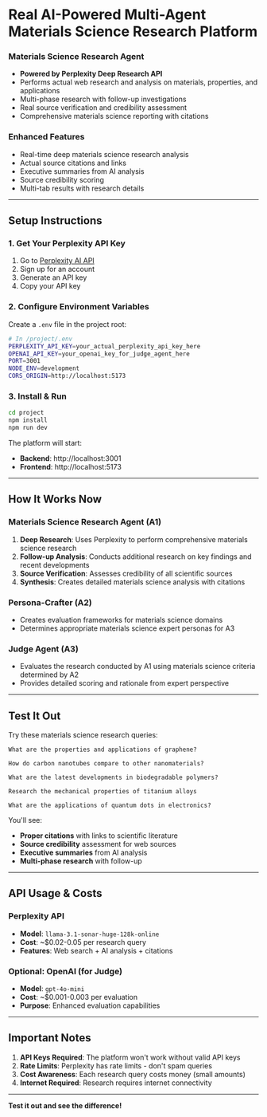 # Real AI-Powered Multi-Agent Materials Science Research Platform

### **Materials Science Research Agent**
- **Powered by Perplexity Deep Research API**
- Performs actual web research and analysis on materials, properties, and applications
- Multi-phase research with follow-up investigations
- Real source verification and credibility assessment
- Comprehensive materials science reporting with citations

### **Enhanced Features**
- Real-time deep materials science research analysis
- Actual source citations and links
- Executive summaries from AI analysis
- Source credibility scoring
- Multi-tab results with research details

---

## Setup Instructions

### 1. **Get Your Perplexity API Key**

1. Go to [Perplexity AI API](https://docs.perplexity.ai/)
2. Sign up for an account
3. Generate an API key
4. Copy your API key

### 2. **Configure Environment Variables**

Create a `.env` file in the project root:

```bash
# In /project/.env
PERPLEXITY_API_KEY=your_actual_perplexity_api_key_here
OPENAI_API_KEY=your_openai_key_for_judge_agent_here
PORT=3001
NODE_ENV=development
CORS_ORIGIN=http://localhost:5173
```

### 3. **Install & Run**

```bash
cd project
npm install
npm run dev
```

The platform will start:
- **Backend**: http://localhost:3001
- **Frontend**: http://localhost:5173

---

## How It Works Now

### **Materials Science Research Agent (A1)**
1. **Deep Research**: Uses Perplexity to perform comprehensive materials science research
2. **Follow-up Analysis**: Conducts additional research on key findings and recent developments
3. **Source Verification**: Assesses credibility of all scientific sources
4. **Synthesis**: Creates detailed materials science analysis with citations

### **Persona-Crafter (A2)**
- Creates evaluation frameworks for materials science domains
- Determines appropriate materials science expert personas for A3

### **Judge Agent (A3)**
- Evaluates the research conducted by A1 using materials science criteria determined by A2
- Provides detailed scoring and rationale from expert perspective

---

## Test It Out

Try these materials science research queries:

```
What are the properties and applications of graphene?
```

```
How do carbon nanotubes compare to other nanomaterials?
```

```
What are the latest developments in biodegradable polymers?
```

```
Research the mechanical properties of titanium alloys
```

```
What are the applications of quantum dots in electronics?
```

You'll see:

- **Proper citations** with links to scientific literature
- **Source credibility** assessment for web sources
- **Executive summaries** from AI analysis
- **Multi-phase research** with follow-up

---

## API Usage & Costs

### **Perplexity API**
- **Model**: `llama-3.1-sonar-huge-128k-online`
- **Cost**: ~$0.02-0.05 per research query
- **Features**: Web search + AI analysis + citations

### **Optional: OpenAI (for Judge)**
- **Model**: `gpt-4o-mini`
- **Cost**: ~$0.001-0.003 per evaluation
- **Purpose**: Enhanced evaluation capabilities

---

## Important Notes

1. **API Keys Required**: The platform won't work without valid API keys
2. **Rate Limits**: Perplexity has rate limits - don't spam queries
3. **Cost Awareness**: Each research query costs money (small amounts)
4. **Internet Required**: Research requires internet connectivity

---

**Test it out and see the difference!** 